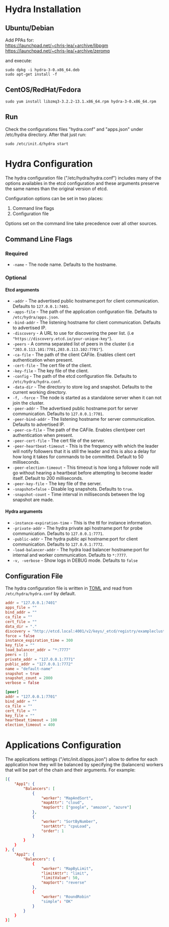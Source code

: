 # Hydra Installation

## Ubuntu/Debian

Add PPAs for:  
https://launchpad.net/~chris-lea/+archive/libpgm  
https://launchpad.net/~chris-lea/+archive/zeromq  
  
and execute:  
```
sudo dpkg -i hydra-3-0.x86_64.deb
sudo apt-get install -f
```
## CentOS/RedHat/Fedora
```
sudo yum install libzmq3-3.2.2-13.1.x86_64.rpm hydra-3-0.x86_64.rpm
```

## Run
Check the configurations files "hydra.conf" and "apps.json" under /etc/hydra directory. After that just run:
```
sudo /etc/init.d/hydra start
```

# Hydra Configuration

The hydra configuration file ("/etc/hydra/hydra.conf") includes many of the options availables in the etcd configuration and these arguments preserve the same names than the original version of etcd.

Configuration options can be set in two places:

 1. Command line flags
 2. Configuration file

Options set on the command line take precedence over all other sources.

## Command Line Flags

### Required

* `-name` - The node name. Defaults to the hostname.

### Optional

#### Etcd arguments
* `-addr` - The advertised public hostname:port for client communication. Defaults to `127.0.0.1:7401`.
* `-apps-file` - The path of the application configuration file. Defaults to `/etc/hydra/apps.json`.
* `-bind-addr` - The listening hostname for client communication. Defaults to advertised IP.
* `-discovery` - A URL to use for discovering the peer list. (i.e `"https://discovery.etcd.io/your-unique-key"`).
* `-peers` - A comma separated list of peers in the cluster (i.e `"203.0.113.101:7701,203.0.113.102:7701"`).
* `-ca-file` - The path of the client CAFile. Enables client cert authentication when present.
* `-cert-file` - The cert file of the client.
* `-key-file` - The key file of the client.
* `-config` - The path of the etcd configuration file. Defaults to `/etc/hydra/hydra.conf`.
* `-data-dir` - The directory to store log and snapshot. Defaults to the current working directory.
* `-f, -force` - The node is started as a standalone server when it can not join the cluster.
* `-peer-addr` - The advertised public hostname:port for server communication. Defaults to `127.0.0.1:7701`.
* `-peer-bind-addr` - The listening hostname for server communication. Defaults to advertised IP.
* `-peer-ca-file` - The path of the CAFile. Enables client/peer cert authentication when present.
* `-peer-cert-file` - The cert file of the server.
* `-peer-heartbeat-timeout` - This is the frequency with which the leader will notify followers that it is still the leader and this is also a delay for how long it takes for commands to be committed. Default to 50 milliseconds.
* `-peer-election-timeout` - This timeout is how long a follower node will go without hearing a heartbeat before attempting to become leader itself. Default to 200 milliseconds.
* `-peer-key-file` - The key file of the server.
* `-snapshot=false` - Disable log snapshots. Defaults to `true`.
* `-snapshot-count` - Time interval in milliseconds between the log snapshot are made.

#### Hydra arguments
* `-instance-expiration-time` - This is the ttl for instance information.
* `-private-addr` - The hydra private api hostname:port for probe communication. Defaults to `127.0.0.1:7771`.
* `-public-addr` - The hydra public api hostname:port for client communication. Defaults to `127.0.0.1:7772`.
* `-load-balancer-addr` - The hydra load balancer hostname:port for internal and worker communication. Defaults to `*:7777`.
* `-v, -verbose` - Show logs in DEBUG mode. Defaults to `false`

## Configuration File

The hydra configuration file is written in [TOML](https://github.com/mojombo/toml)
and read from `/etc/hydra/hydra.conf` by default.

```TOML
addr = "127.0.0.1:7401"
apps_file = ""
bind_addr = ""
ca_file = ""
cert_file = ""
data_dir = "."
discovery = "http://etcd.local:4001/v2/keys/_etcd/registry/examplecluster"
force = false
instance_expiration_time = 300
key_file = ""
load_balancer_addr = "*:7777"
peers = []
private_addr = "127.0.0.1:7771"
public_addr = "127.0.0.1:7772"
name = "default-name"
snapshot = true
snapshot_count = 2000
verbose = false

[peer]
addr = "127.0.0.1:7701"
bind_addr = ""
ca_file = ""
cert_file = ""
key_file = ""
heartbeat_timeout = 100
election_timeout = 400
```

# Applications Configuration

The applications settings ("/etc/init.d/apps.json") allow to define for each application how they will be balanced by specifying the (balancers) workers that will be part of the chain and their arguments. For example:


```JSON
[{
	"App1": {
		"Balancers": [
			{
				"worker": "MapAndSort",
				"mapAttr": "cloud",
				"mapSort": ["google", "amazon", "azure"]
			},
			{
				"worker": "SortByNumber",
				"sortAttr": "cpuLoad",
				"order": 1
			}
		}
	}
}, {
	"App2": {
		"Balancers": {
			{
				"worker": "MapByLimit",
				"limitAttr": "limit",
				"limitValue": 50,
				"mapSort": "reverse"
			},
			{
				"worker": "RoundRobin"
				"simple": "OK"
			}
		}
	}
}]
```
